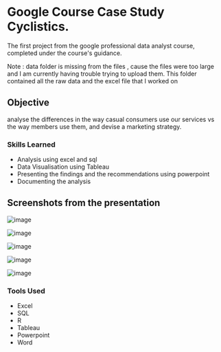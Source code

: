 # Google Course Case Study Cyclistics.

The first project from the google professional data analyst course, completed under the course's guidance.

Note : data folder is missing from the files , cause the files were too large and I am currently having trouble trying to upload them. This folder contained all the raw data and the excel file that I worked on

## Objective

analyse the differences in the way casual consumers use our services vs the way members use them, and devise a marketing strategy.

### Skills Learned

- Analysis using excel and sql
- Data Visualisation using Tableau
- Presenting the findings and the recommendations using powerpoint
- Documenting the analysis

## Screenshots from the presentation

![image](https://github.com/SamyakJain-DS/cyclistics/assets/142383509/b203903c-7519-41fc-a812-42d7b791efd2)

![image](https://github.com/SamyakJain-DS/cyclistics/assets/142383509/9fdc97c3-33af-4a7e-aa97-add8307a9835)

![image](https://github.com/SamyakJain-DS/cyclistics/assets/142383509/bddae935-cff3-49de-b46b-b9f870ed5798)

![image](https://github.com/SamyakJain-DS/cyclistics/assets/142383509/57deda36-24f3-460e-a471-0eb0442fd695)

![image](https://github.com/SamyakJain-DS/cyclistics/assets/142383509/66a531d4-4b39-4587-ae85-a8f6ac55d09b)


### Tools Used

- Excel
- SQL
- R
- Tableau
- Powerpoint
- Word
